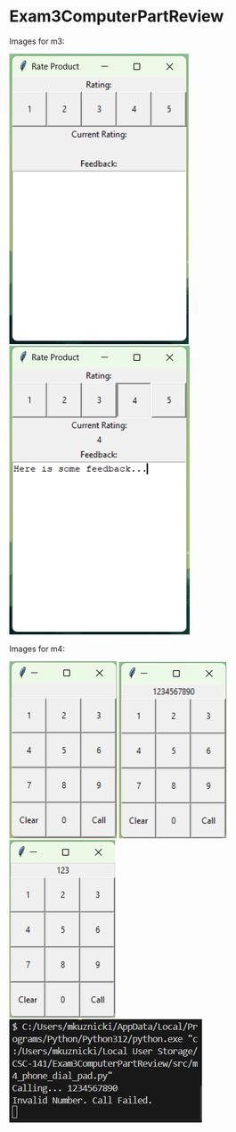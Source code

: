 # Exam3ComputerPartReview

Images for m3:

![alt text](image.png)  ![alt text](image-1.png)

Images for m4:

![alt text](image-2.png)    ![alt text](image-3.png)    ![alt text](image-4.png)
![alt text](image-5.png)